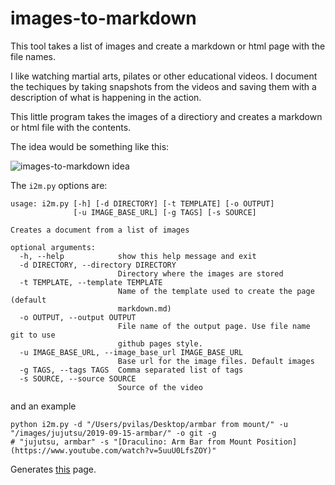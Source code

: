 # images-to-markdown

This tool takes a list of images and create a markdown or html page with the file names.

I like watching martial arts, pilates or other educational videos. I document the techiques by taking snapshots from the videos and saving them with a description of what is happening in the action.

This little program takes the images of a directiory and creates a markdown or html file with the contents.

The idea would be something like this:

![images-to-markdown idea](https://docs.google.com/drawings/d/e/2PACX-1vSA00vs0JeDQn01tRRne0Z9ROCkGHZS1gwIGr-mbsU8Z28gPqaZb6oWd1V520aw1nYXnY4L7qQMcd5I/pub?w=960&amp;h=720)

The `i2m.py` options are:
```
usage: i2m.py [-h] [-d DIRECTORY] [-t TEMPLATE] [-o OUTPUT]
              [-u IMAGE_BASE_URL] [-g TAGS] [-s SOURCE]

Creates a document from a list of images

optional arguments:
  -h, --help            show this help message and exit
  -d DIRECTORY, --directory DIRECTORY
                        Directory where the images are stored
  -t TEMPLATE, --template TEMPLATE
                        Name of the template used to create the page (default
                        markdown.md)
  -o OUTPUT, --output OUTPUT
                        File name of the output page. Use file name git to use
                        github pages style.
  -u IMAGE_BASE_URL, --image_base_url IMAGE_BASE_URL
                        Base url for the image files. Default images
  -g TAGS, --tags TAGS  Comma separated list of tags
  -s SOURCE, --source SOURCE
                        Source of the video
```

and an example

```
python i2m.py -d "/Users/pvilas/Desktop/armbar from mount/" -u "/images/jujutsu/2019-09-15-armbar/" -o git -g
# "jujutsu, armbar" -s "[Draculino: Arm Bar from Mount Position](https://www.youtube.com/watch?v=5uuU0LfsZOY)"
```

Generates [this](http://pvilas.com/2019/09/Armbar-from-mount.html) page.